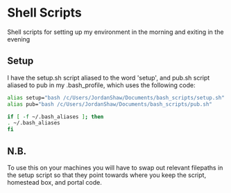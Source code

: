 # Shell Scripts
Shell scripts for setting up my environment in the morning and exiting in the evening

## Setup
I have the setup.sh script aliased to the word 'setup', and pub.sh script aliased to pub in my .bash_profile, which uses the following code:
```bash
alias setup="bash /c/Users/JordanShaw/Documents/bash_scripts/setup.sh"
alias pub="bash /c/Users/JordanShaw/Documents/bash_scripts/pub.sh"

if [ -f ~/.bash_aliases ]; then
. ~/.bash_aliases
fi
```

## N.B.
To use this on your machines you will have to swap out relevant filepaths in the setup script so that they point towards where you keep the script, homestead box, and portal code. 
